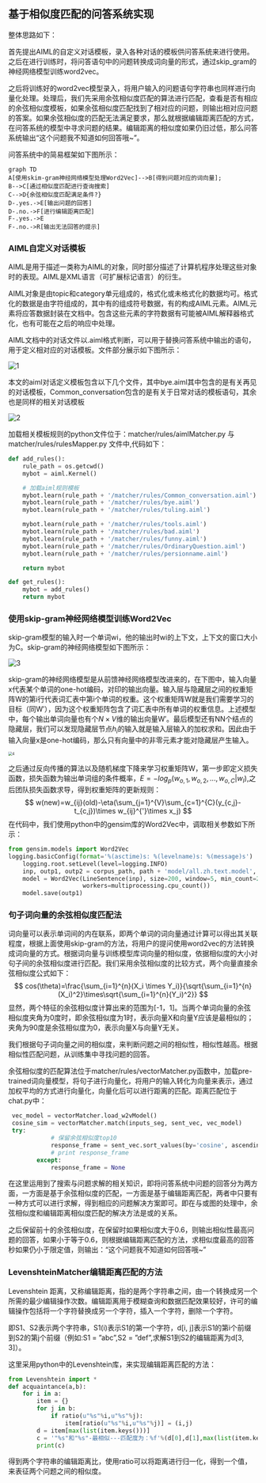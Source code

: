 ## 基于相似度匹配的问答系统实现

整体思路如下：

首先提出AIML的自定义对话模板，录入各种对话的模板供问答系统来进行使用。之后在进行训练时，将问答语句中的问题转换成词向量的形式，通过skip_gram的神经网络模型训练word2vec。

之后将训练好的word2vec模型录入，将用户输入的问题语句字符串也同样进行向量化处理。处理后，我们先采用余弦相似度匹配的算法进行匹配，查看是否有相应的余弦相似度模板，如果余弦相似度匹配找到了相对应的问题，则输出相对应问题的答案。如果余弦相似度的匹配无法满足要求，那么就根据编辑距离匹配的方式，在问答系统的模型中寻求问题的结果。编辑距离的相似度如果仍旧过低，那么问答系统输出“这个问题我不知道如何回答哦~”。

问答系统中的简易框架如下图所示：

```mermaid
graph TD
A[使用skim-gram神经网络模型处理Word2Vec]-->B[得到问题对应的词向量];
B-->C[通过相似度匹配进行查询搜索]
C-->D{余弦相似度匹配满足条件?}
D-.yes.->E[输出问题的回答]
D-.no.->F[进行编辑距离匹配]
F-.yes.->E
F-.no.->R[输出无法回答的提示]
```

### AIML自定义对话模板

AIML是用于描述一类称为AIML的对象，同时部分描述了计算机程序处理这些对象时的表现。AIML是XML语言（可扩展标记语言）的衍生。

AIML对象是由topic和category单元组成的，格式化或未格式化的数据均可。格式化的数据是由字符组成的，其中有的组成符号数据，有的构成AIML元素。AIML元素将应答数据封装在文档中。包含这些元素的字符数据有可能被AIML解释器格式化，也有可能在之后的响应中处理。

AIML文档中的对话文件以.aiml格式判断，可以用于替换问答系统中输出的语句，用于定义相对应的对话模板。文件部分展示如下图所示：

![1](pic\1.png)

本文的aiml对话定义模板包含以下几个文件，其中bye.aiml其中包含的是有关再见的对话模板，Common_conversation包含的是有关于日常对话的模板语句，其余也是同样的相关对话模板

![2](pic\2.png)

加载相关模板规则的python文件位于：matcher/rules/aimlMatcher.py 与matcher/rules/rulesMapper.py 文件中,代码如下：

```python
def add_rules():
    rule_path = os.getcwd()
    mybot = aiml.Kernel()

    # 加载aiml规则模板
    mybot.learn(rule_path + '/matcher/rules/Common_conversation.aiml')
    mybot.learn(rule_path + '/matcher/rules/bye.aiml')
    mybot.learn(rule_path + '/matcher/rules/tuling.aiml')

    mybot.learn(rule_path + '/matcher/rules/tools.aiml')
    mybot.learn(rule_path + '/matcher/rules/bad.aiml')
    mybot.learn(rule_path + '/matcher/rules/funny.aiml')
    mybot.learn(rule_path + '/matcher/rules/OrdinaryQuestion.aiml')
    mybot.learn(rule_path + '/matcher/rules/persionname.aiml')

    return mybot

def get_rules():
    mybot = add_rules()
    return mybot
```

### 使用skip-gram神经网络模型训练Word2Vec

skip-gram模型的输入时一个单词wi，他的输出时wi的上下文，上下文的窗口大小为C。skip-gram的神经网络模型如下图所示：

![3](pic\3.png)

skip-gram的神经网络模型是从前馈神经网络模型改进来的，在下图中，输入向量x代表某个单词的one-hot编码，对印的输出向量。输入层与隐藏层之间的权重矩阵W的第i行代表词汇表中第i个单词的权重。这个权重矩阵W就是我们需要学习的目标（同W′），因为这个权重矩阵包含了词汇表中所有单词的权重信息。上述模型中，每个输出单词向量也有个$N \times V$维的输出向量W′。最后模型还有NN个结点的隐藏层，我们可以发现隐藏层节点$h_i$的输入就是输入层输入的加权求和。因此由于输入向量x是one-hot编码，那么只有向量中的非零元素才能对隐藏层产生输入。

<img src="pic\4.png" alt="4" style="zoom:50%;" />

之后通过反向传播的算法以及随机梯度下降来学习权重矩阵W，第一步即定义损失函数，损失函数为输出单词组的条件概率，$E=-log_p(w_{o,1},w_{o,2},...,w_{o,C}|w_{I})$,之后团队损失函数求导，得到权重矩阵的更新规则：
$$
w(new)=w_{ij}(old)-\eta(\sum_{j=1}^{V}\sum_{c=1}^{C}(y_{c,j}-t_{c,j})\times w_{ij}^{'}\times x_j)
$$
在代码中，我们使用python中的gensim库的Word2Vec中，调取相关参数如下所示：

```python
from gensim.models import Word2Vec
logging.basicConfig(format='%(asctime)s: %(levelname)s: %(message)s')
    logging.root.setLevel(level=logging.INFO)
    inp, outp1, outp2 = corpus_path, path + 'model/all.zh.text.model', path + 'model/all.zh.text.vector'
    model = Word2Vec(LineSentence(inp), size=200, window=5, min_count=2,
                     workers=multiprocessing.cpu_count())
    model.save(outp1)
```

### 句子词向量的余弦相似度匹配法

词向量可以表示单词间的内在联系，即两个单词的词向量通过计算可以得出其关联程度，根据上面使用skip-gram的方法，将用户的提问使用word2vec的方法转换成词向量的方式。根据词向量与训练模型库词向量的相似度，依据相似度的大小对句子间的余弦相似度进行匹配。我们采用余弦相似度的比较方式，两个向量直接余弦相似度公式如下：
$$
cos(\theta)=\frac{\sum_{i=1}^{n}(X_i \times Y_i)}{\sqrt{\sum_{i=1}^{n}(X_i)^2}\times\sqrt{\sum_{i=1}^{n}(Y_i)^2}}
$$
显然，两个特征的余弦相似度计算出来的范围为[-1，1]。当两个单词向量的余弦相似度夹角为0度时，即余弦相似度为1时，表示向量X和向量Y应该是最相似的；夹角为90度是余弦相似度为0，表示向量X与向量Y无关。

我们根据句子词向量之间的相似度，来判断问题之间的相似性，相似性越高。根据相似性匹配问题，从训练集中寻找问题的回答。

余弦相似度的匹配算法位于matcher/rules/vectorMatcher.py函数中，加载pre-trained词向量模型，将句子进行向量化，将用户的输入转化为向量来表示，通过加权平均的方式进行向量化，向量化后可以进行距离的匹配。距离匹配位于chat.py中：

```python
 vec_model = vectorMatcher.load_w2vModel()
 cosine_sim = vectorMatcher.match(inputs_seg, sent_vec, vec_model)
 try:
            # 保留余弦相似度top10
            response_frame = sent_vec.sort_values(by='cosine', ascending=False)[:10]
            # print response_frame
        except:
            response_frame = None

```
在这里运用到了搜索与问题求解的相关知识，即将问答系统中问题的回答分为两方面，一方面是基于余弦相似度的匹配，一方面是基于编辑距离匹配，两者中只要有一种方式可以进行求解，得到相应的问题解决方案即可。即在与或图的处理中，余弦相似度和编辑距离相似度匹配的解决方法是或的关系。

之后保留前十的余弦相似度，在保留时如果相似度大于0.6，则输出相似性最高问题的回答，如果小于等于0.6，则根据编辑距离匹配的方法，求相似度最高的回答秒如果仍小于限定值，则输出：“这个问题我不知道如何回答哦~”


### LevenshteinMatcher编辑距离匹配的方法

Levenshtein 距离，又称编辑距离，指的是两个字符串之间，由一个转换成另一个所需的最少编辑操作次数。编辑距离用于模糊查询和数据匹配效果较好，许可的编辑操作包括将一个字符替换成另一个字符，插入一个字符，删除一个字符。

即S1、S2表示两个字符串，S1(i)表示S1的第一个字符，d[i, j]表示S1的第i个前缀到S2的第j个前缀（例如:S1 = ”abc”,S2 = ”def”,求解S1到S2的编辑距离为d[3, 3]）。

这里采用python中的Levenshtein库，来实现编辑距离匹配的方法：

```python
from Levenshtein import *
def acquaintance(a,b):
    for i in a:
        item = {}
        for j in b:
            if ratio(u"%s"%i,u"%s"%j):
                item[ratio(u"%s"%i,u"%s"%j)] = (i,j)
        d = item[max(list(item.keys()))]
        c = '"%s"和"%s"-最相似---匹配度为：%f'%(d[0],d[1],max(list(item.keys())))
        print(c)
```

得到两个字符串的编辑距离比，使用ratio可以将距离进行归一化，得到一个值，来表征两个问题之间的相似度。


